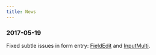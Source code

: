 ```yaml
---
title: News
---
```


### 2017-05-19

Fixed subtle issues in form entry: [FieldEdit](Components#fieldedit) and
[InputMulti]({{site.appBase}}/pure/InputMulti.jsx).
